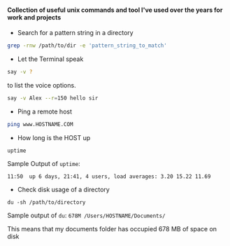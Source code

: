 #### Collection of useful unix commands and tool I've used over the years for work and projects

- Search for a pattern string in a directory

```bash
grep -rnw /path/to/dir -e 'pattern_string_to_match'
```

- Let the Terminal speak

```bash
say -v ?
```
 to list the voice options.
 
 ```bash
 say -v Alex --r=150 hello sir
 ```
 
 - Ping a remote host
 ```bash
 ping www.HOSTNAME.COM
 ```
 
 - How long is the HOST up
 ```
uptime
```

Sample Output of ```uptime```:

```11:50  up 6 days, 21:41, 4 users, load averages: 3.20 15.22 11.69```

- Check disk usage of a directory
```
du -sh /path/to/directory
```

Sample output of ```du```:
```678M	/Users/HOSTNAME/Documents/```

This means that my documents folder has occupied 678 MB of space on disk

